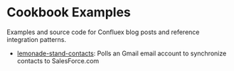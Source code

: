 # Cookbook Examples
 
Examples and source code for Confluex blog posts and reference integration patterns.

* [lemonade-stand-contacts](lemonade-stand-contacts/README.md): Polls an Gmail email account to synchronize contacts to SalesForce.com
